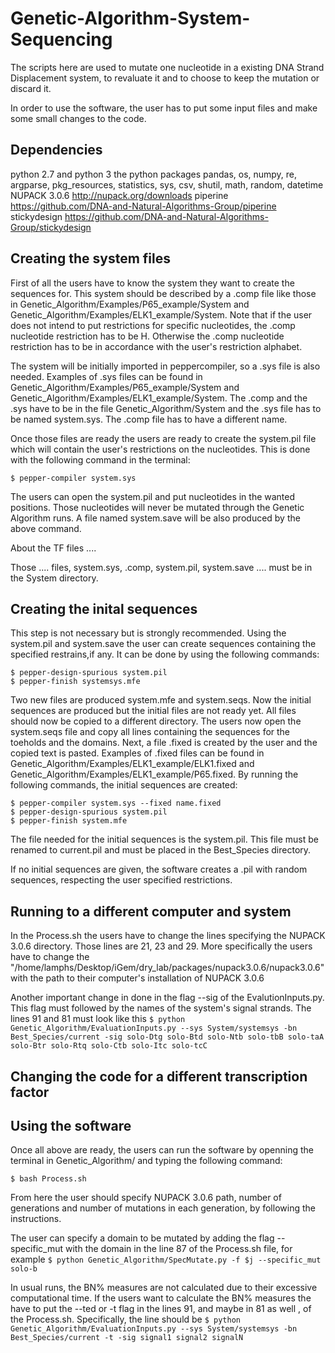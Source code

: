 # Genetic-Algorithm-System-Sequencing #

The scripts here are used to mutate one nucleotide in a existing DNA Strand Displacement system, to revaluate it and to choose to keep the mutation or discard it.

In order to use the software, the user has to put some input files and make some small changes to the code.

## Dependencies ##
python 2.7 and python 3
the python packages pandas, os, numpy, re, argparse, pkg_resources, statistics, sys, csv, shutil, math, random, datetime
NUPACK 3.0.6 http://nupack.org/downloads
piperine https://github.com/DNA-and-Natural-Algorithms-Group/piperine
stickydesign https://github.com/DNA-and-Natural-Algorithms-Group/stickydesign

## Creating the system files ##

First of all the users have to know the system they want to create the sequences for. This system should be described by a .comp file like those in Genetic_Algorithm/Examples/P65_example/System and Genetic_Algorithm/Examples/ELK1_example/System. Note that if the user does not intend to put restrictions for specific nucleotides, the .comp nucleotide restriction has to be H. Otherwise the .comp nucleotide restriction has to be in accordance with the user's restriction alphabet.  

The system will be initially imported in peppercompiler, so a .sys file is also needed. Examples of .sys files can be found in Genetic_Algorithm/Examples/P65_example/System and Genetic_Algorithm/Examples/ELK1_example/System. The .comp and the .sys have to be in the file Genetic_Algorithm/System and the .sys file has to be named system.sys. The .comp file has to have a different name.

Once those files are ready the users are ready to create the system.pil file which will contain the user's restrictions on the nucleotides. This is done with the following command in the terminal:
```
$ pepper-compiler system.sys
```
The users can open the system.pil and put nucleotides in the wanted positions. Those nucleotides will never be mutated through the Genetic Algorithm runs. A file named system.save will be also produced by the above command.

About the TF files ....

Those .... files, system.sys, .comp, system.pil, system.save .... must be in the System directory.

## Creating the inital sequences ##

This step is not necessary but is strongly recommended.
Using the system.pil and system.save the user can create sequences containing the specified restrains,if any. It can be done by using the following commands:
```
$ pepper-design-spurious system.pil
$ pepper-finish systemsys.mfe
```
Two new files are produced system.mfe and system.seqs.
Now the initial sequences are produced but the initial files are not ready yet. All files should now be copied to a different directory. The users now open the system.seqs file and copy all lines containing the sequences for the toeholds and the domains. Next, a file .fixed is created by the user and the copied text is pasted. Examples of .fixed files can be found in Genetic_Algorithm/Examples/ELK1_example/ELK1.fixed and Genetic_Algorithm/Examples/ELK1_example/P65.fixed. By running the following commands, the initial sequences are created:
```
$ pepper-compiler system.sys --fixed name.fixed
$ pepper-design-spurious system.pil
$ pepper-finish system.mfe
```
The file needed for the initial sequences is the system.pil. This file must be renamed to current.pil and must be placed in the Best_Species directory.

If no initial sequences are given, the software creates a .pil with random sequences, respecting the user specified restrictions.

## Running to a different computer and system ##

In the Process.sh the users have to change the lines specifying the NUPACK 3.0.6 directory. Those lines are 21, 23 and 29. More specifically the users have to change the "/home/lamphs/Desktop/iGem/dry_lab/packages/nupack3.0.6/nupack3.0.6" with the path to their computer's installation of NUPACK 3.0.6

Another important change in done in the flag --sig of the EvalutionInputs.py. This flag must followed by the names of the system's signal strands. The lines 91 and 81 must look like this ```$ python Genetic_Algorithm/EvaluationInputs.py --sys System/systemsys -bn Best_Species/current -sig solo-Dtg solo-Btd solo-Ntb solo-tbB solo-taA solo-Btr solo-Rtq solo-Ctb solo-Itc solo-tcC```

## Changing the code for a different transcription factor ##

## Using the software ##

Once all above are ready, the users can run the software by openning the terminal in Genetic_Algorithm/ and typing the following command:
```
$ bash Process.sh
```
From here the user should specify NUPACK 3.0.6 path, number of generations and number of mutations in each generation, by following the instructions.

The user can specify a domain to be mutated by adding the flag --specific_mut with the domain in the line 87 of the Process.sh file, for example ```$ python Genetic_Algorithm/SpecMutate.py -f $j --specific_mut solo-b ```

In usual runs, the BN% measures are not calculated due to their excessive computational time. If the users want to calculate the BN% measures the have to put the --ted or -t flag in the lines 91, and maybe in 81 as well , of the Process.sh. Specifically, the line should be
```$ python Genetic_Algorithm/EvaluationInputs.py --sys System/systemsys -bn Best_Species/current -t -sig signal1 signal2 signalN```
